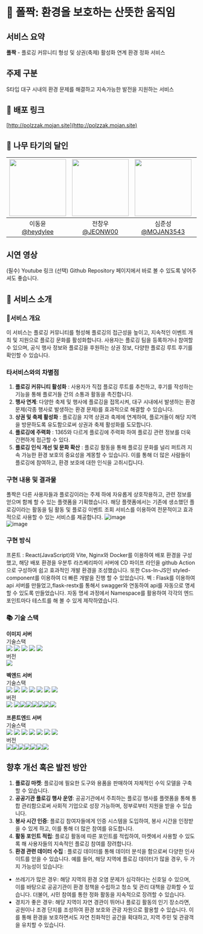 # 🐸 폴짝: 환경을 보호하는 산뜻한 움직임
## 서비스 요약
**폴짝** - 플로깅 커뮤니티 형성 및 상권(축제) 활성화 연계 환경 정화 서비스

## 주제 구분 
S타입 대구 시내의 환경 문제를 해결하고 지속가능한 발전을 지원하는 서비스 

## 📱 배포 링크
[http://polzzak.mojan.site](http://polzzak.mojan.site)

## 🌲 나무 타기의 달인
|<img src="https://avatars.githubusercontent.com/u/174276728?v=4" width="150" height="150"/>|<img src="https://avatars.githubusercontent.com/u/130034324?v=4" width="150" height="150"/>|<img src="https://avatars.githubusercontent.com/u/71973291?v=4" width="150" height="150"/>|<img src="https://avatars.githubusercontent.com/u/172799476?v=4" width="150" height="150"/>|
|:-:|:-:|:-:|:-:|
|이동윤<br/>[@heydylee](https://github.com/heydylee)|전창우<br/>[@JEONW00](https://github.com/JEONW00)|심준성<br/>[@MOJAN3543](https://github.com/MOJAN3543)|윤강훈<br/>[@YoonGangHoon](https://github.com/YoonGangHoon)|

## 시연 영상
(필수) Youtube 링크
(선택) Github Repository 페이지에서 바로 볼 수 있도록 넣어주셔도 좋습니다.


## 💬 서비스 소개
### 🔧서비스 개요
이 서비스는 플로깅 커뮤니티를 형성해 플로깅의 접근성을 높이고, 지속적인 이벤트 개최 및 지원으로 플로깅 문화를 활성화합니다. 사용자는 플로깅 팀을 등록하거나 참여할 수 있으며, 공식 행사 정보와 플로깅을 후원하는 상권 정보, 다양한 플로깅 루트 후기를 확인할 수 있습니다.

### 타서비스와의 차별점
1. **플로깅 커뮤니티 활성화** : 사용자가 직접 플로깅 루트를 추천하고, 후기를 작성하는 기능을 통해 플로거들 간의 소통과 활동을 촉진합니다.
2. **행사 연계**: 다양한 축제 및 행사에 플로깅을 접목시켜, 대구 시내에서 발생하는 환경 문제(각종 행사로 발생하는 환경 문제)를 효과적으로 해결할 수 있습니다.
3. **상권 및 축제 활성화** : 플로깅을 지역 상권과 축제에 연계하여, 플로거들이 해당 지역을 방문하도록 유도함으로써 상권과 축제 활성화를 도모합니다.
4. **플로깅에 주력화** : 1365와 다르게 플로깅에 주력화 하여 플로깅 관련 정보를 더욱 간편하게 접근할 수 있다.
5. **플로깅 인식 개선 및 문화 확산** : 플로깅 활동을 통해 플로깅 문화를 널리 퍼트려 지속 가능한 환경 보호의 중요성을 계몽할 수 있습니다. 이를 통해 더 많은 사람들이 플로깅에 참여하고, 환경 보호에 대한 인식을 고취시킵니다.


### 구현 내용 및 결과물
폴짝은 다른 사용자들과 플로깅이라는 주제 하에 자유롭게 상호작용하고, 관련 정보를 얻으며 함께 할 수 있는 플랫폼을 기획했습니다. 해당 플랫폼에서는 기존에 생소했던 플로깅이라는 활동을 팀 활동 및 플로깅 이벤트 조회 서비스를 이용하여 전문적이고 효과적으로 사용할 수 있는 서비스를 제공합니다.
![image](https://github.com/user-attachments/assets/15dfa232-3431-499c-a9aa-c9004d94d028)  
![image](https://github.com/user-attachments/assets/1a10d4c5-9118-4a26-a7d1-762c570f4a7d)


### 구현 방식
프론트 : React(JavaScript)와 Vite, Nginx와 Docker를 이용하여 배포 환경을 구성했고, 해당 배포 환경을 우분투 라즈베리파이 서버에 CD 파이프 라인을 github Action으로 구성하여 쉽고 효과적인 개발 환경을 조성했습니다. 또한 Css-In-JS인 styled-component를 이용하여 더 빠른 개발을 진행 할 수 있었습니다.
벡 : Flask를 이용하여 api 서버를 만들었고,flask-restx를 통해서 swagger와 연동하여 api를 자동으로 명세할 수 있도록 만들었습니다. 자동 명세 과정에서 Namespace를 활용하여 각각의 엔드 포인트마다 테스트를 해 볼 수 있게 제작하였습니다.

### 📚 기술 스택
**이미지 서버** 
<br/>
기술스택
<br/>
<img src="https://img.shields.io/badge/Python-3776AB?style=for-the-badge&logo=Python&logoColor=white"/> <img src="https://img.shields.io/badge/Flask-000000?style=for-the-badge&logo=Flask&logoColor=white"/> <img src="https://img.shields.io/badge/githubactions-2088FF?style=for-the-badge&logo=githubactions&logoColor=white"/> <img src="https://img.shields.io/badge/Docker-2496ED?style=for-the-badge&logo=Docker&logoColor=white"/> <img src="https://img.shields.io/badge/styledcomponents-DB7093?style=for-the-badge&logo=nginx&logoColor=white"/>
<br/>
버전
<br/>
<img src="https://img.shields.io/badge/Flask-2.5.1-blue"/>


**벡엔드 서버**<br/>
기술스택 <br/>
<img src="https://img.shields.io/badge/Python-3776AB?style=for-the-badge&logo=Python&logoColor=white"/> <img src="https://img.shields.io/badge/Flask-000000?style=for-the-badge&logo=Flask&logoColor=white"/> <img src="https://img.shields.io/badge/swagger-85EA2D?style=for-the-badge&logo=swagger&logoColor=white"/> <img src="https://img.shields.io/badge/githubactions-2088FF?style=for-the-badge&logo=githubactions&logoColor=white"/> <img src="https://img.shields.io/badge/sqlite-003B57?style=for-the-badge&logo=sqlite&logoColor=white"/> <img src="https://img.shields.io/badge/sqlalchemy-D71F00?style=for-the-badge&logo=sqlalchemy&logoColor=white"/> <img src="https://img.shields.io/badge/Docker-2496ED?style=for-the-badge&logo=Docker&logoColor=white"/><br/>
버전<br/>
<img src="https://img.shields.io/badge/Flask-2.3.2-blue"/> <img src="https://img.shields.io/badge/flask--restx-1.3.0-blue"/><img src="https://img.shields.io/badge/Flask--Migrate-4.0.7-blue"/><img src="https://img.shields.io/badge/flask__cors-5.0.0-blue"/><img src="https://img.shields.io/badge/Flask--SQLAlchemy-3.1.1-white"/><img src="https://img.shields.io/badge/SQLAlchemy-2.0.31-white"/><img src="https://img.shields.io/badge/requests-2.32.3-yellow"/><img src="https://img.shields.io/badge/Werkzeug-3.0.1-yellow"/>

**프론트엔드 서버**<br/>
기술스택<br/>
<img src="https://img.shields.io/badge/react-61DAFB?style=for-the-badge&logo=react&logoColor=white"/> <img src="https://img.shields.io/badge/javascript-F7DF1E?style=for-the-badge&logo=javascript&logoColor=white"/> <img src="https://img.shields.io/badge/vite-646CFF?style=for-the-badge&logo=vite&logoColor=white"/> <img src="https://img.shields.io/badge/Docker-2496ED?style=for-the-badge&logo=Docker&logoColor=white"/> <img src="https://img.shields.io/badge/nginx-009639?style=for-the-badge&logo=nginx&logoColor=white"/> <img src="https://img.shields.io/badge/styledcomponents-DB7093?style=for-the-badge&logo=nginx&logoColor=white"/> <img src="https://img.shields.io/badge/githubactions-2088FF?style=for-the-badge&logo=githubactions&logoColor=white"/>
<br/>
버전<br/>
<img src="https://img.shields.io/badge/axios-1.7.7-orange"/><img src="https://img.shields.io/badge/react-18.3.1-blue"/><img src="https://img.shields.io/badge/react--dom-18.3.1-blue"/><img src="https://img.shields.io/badge/react--icons-5.3.0-blue"/><img src="https://img.shields.io/badge/react--router--dom-6.26.2-blue"/><img src="https://img.shields.io/badge/styled--components-6.1.13-pink"/><img src="https://img.shields.io/badge/vite-6.1.13-violet"/>



## 향후 개선 혹은 발전 방안
1. **플로깅 마켓**: 플로깅에 필요한 도구와 용품을 판매하여 자체적인 수익 모델을 구축할 수 있습니다.
2. **공공기관 플로깅 행사 운영**: 공공기관에서 주최하는 플로깅 행사를 플랫폼을 통해 통합 관리함으로써 사회적 기업으로 성장 가능하며, 정부로부터 지원을 받을 수 있습니다.
3. **봉사 시간 인증**: 플로깅 참여자들에게 인증 시스템을 도입하여, 봉사 시간을 인정받을 수 있게 하고, 이를 통해 더 많은 참여를 유도합니다.
4. **활동 포인트 적립**: 플로깅 활동에 따른 포인트를 적립하여, 마켓에서 사용할 수 있도록 해 사용자들의 지속적인 플로깅 참여를 장려합니다.
5. **환경 관련 데이터 수집** : 플로깅 데이터를 통해 데이터 분석을 함으로써 다양한 인사이트를 얻을 수 있습니다. 예를 들어, 해당 지역에 플로깅 데이터가 많을 경우, 두 가지 가능성이 있습니다:
 - 쓰레기가 많은 경우: 해당 지역의 환경 오염 문제가 심각하다는 신호일 수 있으며, 이를 바탕으로 공공기관이 환경 정책을 수립하고 청소 및 관리 대책을 강화할 수 있습니다. 더불어, 시민 참여를 통한 정화 활동을 지속적으로 장려할 수 있습니다.
 - 경치가 좋은 경우: 해당 지역이 자연 경관이 뛰어나 플로깅 활동의 인기 장소라면, 공원이나 조경 단지를 조성하여 환경 보호와 관광 자원으로 활용할 수 있습니다. 이를 통해 환경을 보호하면서도 자연 친화적인 공간을 확대하고, 지역 주민 및 관광객을 유치할 수 있습니다.

